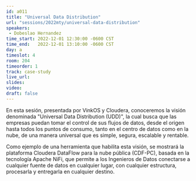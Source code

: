```yaml
---
id: a011
title: "Universal Data Distribution"
url: "sessions/2022mty/universal-data-distribution"
speakers:
 - Dobeslao Hernandez
time_start: 2022-12-01 12:30:00 -0600 CST
time_end:   2022-12-01 13:10:00 -0600 CST
day: a
timeslot: 4
room: 204
timeorder: 1
track: case-study
live_url: 
slides: 
video: 
draft: false
---
```


En esta sesión, presentada por VinkOS y Cloudera, conoceremos la visión denominada "Universal Data Distribution (UDD)", la cual busca que las empresas puedan tomar el control de sus flujos de datos, desde el origen hasta todos los puntos de consumo, tanto en el centro de datos como en la nube, de una manera universal que es simple, segura, escalable y rentable. 

Como ejemplo de una herramienta que habilita esta visión, se mostrará la plataforma Cloudera DataFlow para la nube pública (CDF-PC), basada en la tecnología Apache NiFi, que permite a los Ingenieros de Datos conectarse a cualquier fuente de datos en cualquier lugar, con cualquier estructura, procesarla y entregarla en cualquier destino.